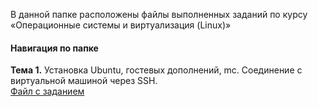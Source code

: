 В данной папке расположены файлы выполненных заданий по курсу «Операционные системы и виртуализация (Linux)»

#### Навигация по папке

**Тема 1.** Установка Ubuntu, гостевых дополнений, mc. Соединение с виртуальной машиной через SSH.  
[Файл с заданием](./Task1.md)